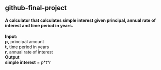 <h2>github-final-project</h2>

<h4><b>A calculator that calculates simple interest given principal</b>, annual rate of interest and time period in years.</h4>

<p><b>Input:</b><br>
   <b>p,</b> principal amount<br>
   <b>t,</b> time period in years<br>
   <b>r,</b> annual rate of interest<br>
<b>Output</b><br>
   <b>simple interest</b> = p*t*r</p>
